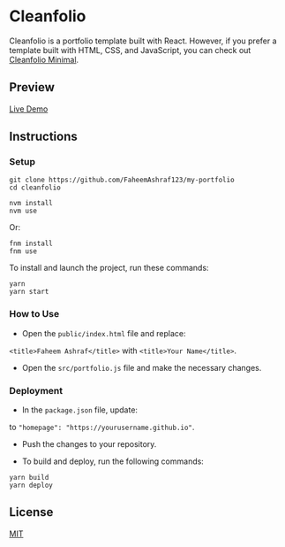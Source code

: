 # Cleanfolio

Cleanfolio is a portfolio template built with React. However, if you prefer a template built with HTML, CSS, and JavaScript, you can check out [Cleanfolio Minimal](https://github.com/FaheemAshraf123/my-portfolio).

## Preview

<!-- [![Imgur](https://imgur.com/FwDMNEM.gif)](https://github.com/FaheemAshraf123/my-portfolio) -->

[Live Demo](https://github.com/FaheemAshraf123/my-portfolio)

## Instructions

### Setup

```shell
git clone https://github.com/FaheemAshraf123/my-portfolio
cd cleanfolio
```


```shell
nvm install
nvm use
```

Or:

```shell
fnm install
fnm use
```

To install and launch the project, run these commands:

```shell
yarn
yarn start
```

### How to Use

- Open the `public/index.html` file and replace:

`<title>Faheem Ashraf</title>` with `<title>Your Name</title>`.

- Open the `src/portfolio.js` file and make the necessary changes.

### Deployment

- In the `package.json` file, update:

<!-- `"homepage": "https://FaheemAshraf123.github.io/my-portfolio"` -->

to `"homepage": "https://yourusername.github.io"`.

- Push the changes to your repository.

- To build and deploy, run the following commands:

```shell
yarn build
yarn deploy
```

## License

[MIT](https://choosealicense.com/licenses/mit/)
